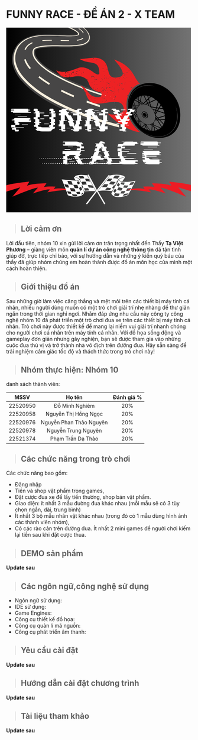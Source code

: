 # FUNNY RACE - ĐỀ ÁN 2 - X TEAM
![game](gameqlda-1.png)

>## Lời cảm ơn

Lời đầu tiên, nhóm 10 xin gửi lời cảm ơn trân trọng nhất đến Thầy **Tạ Việt Phương** – giảng viên môn **quản lí dự án công nghệ thông tin** đã tận tình giúp đỡ, trực tiếp chỉ bảo, với sự hướng dẫn và những ý kiến quý báu của thầy đã giúp nhóm chúng em hoàn thành được đồ án môn học của mình một cách hoàn thiện.
>## Giới thiệu đồ án
Sau những giờ làm việc căng thẳng và mệt mỏi trên các thiết bị máy tính cá nhân, nhiều người dùng muốn có một trò chơi giải trí nhẹ nhàng để thư giản ngắn trong thời gian nghỉ ngơi. Nhằm đáp ứng nhu cầu này công ty công nghệ nhóm 10 đã phát triển một trò chơi đua xe trên các thiết bị máy tính cá nhân. 
Trò chơi này được thiết kế để mang lại niềm vui giải trí nhanh chóng cho người chơi cá nhân trên máy tính cá nhân. Với đồ họa sống động và gameplay đơn giản nhưng gây nghiện, bạn sẽ được tham gia vào những cuộc đua thú vị và trở thành nhà vô địch trên đường đua. Hãy sẵn sàng để trải nghiệm cảm giác tốc độ và thách thức trong trò chơi này!
>## Nhóm thực hiện: Nhóm 10
danh sách thành viên:

|MSSV|Họ tên|Đánh giá %|
|:---:|:-----:|:----:|
|22520950|Đỗ Minh Nghiêm|20%|
|22520958|Nguyễn Thị Hồng Ngọc|20%|
|22520976|Nguyễn Phan Thảo Nguyên|20%|
|22520978|Nguyễn Trung Nguyên|20%|
|22521374|Phạm Trần Dạ Thảo|20%|

>## Các chức năng trong trò chơi
Các chức năng bao gồm: 
- Đăng nhập 
- Tiền và shop vật phẩm trong games, 
- Đặt cược đua xe để
lấy tiền thưởng, shop bán vật phẩm. 
- Giao diện: ít nhất 3 mẫu đường đua khác nhau (mỗi mẫu
sẽ có 3 tùy chọn ngắn, dài, trung bình)
- Ít nhất 3 bộ mẫu nhân vật khác nhau (trong đó có 1
mẫu dùng hình ảnh các thành viên nhóm),
- Có các rào cản trên đường đua. 
Ít nhất 2 mini
games để người chơi kiếm lại tiền sau khi đặt cược thua.
>## DEMO sản phẩm
__Update sau__
>## Các ngôn ngữ,công nghệ sử dụng
 - Ngôn ngữ sử dụng:
 - IDE sử dụng:
 - Game Engines:
 - Công cụ thiết kế đồ họa:
 - Công cụ quản lí mã nguồn: 
 - Công cụ phát triển âm thanh:
>## Yêu cầu cài đặt
__Update sau__
>## Hướng dẫn cài đặt chương trình
__Update sau__
>## Tài liệu tham khảo
__Update sau__



